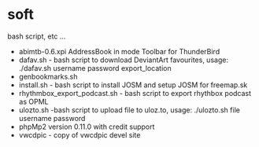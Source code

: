 soft
====

bash script, etc ...


- abimtb-0.6.xpi AddressBook in mode Toolbar for ThunderBird
- dafav.sh - bash script to download DeviantArt favourites, usage: ./dafav.sh username password export_location
- genbookmarks.sh
- install.sh - bash script to install JOSM and setup JOSM for freemap.sk
- rhythmbox_export_podcast.sh - bash script to export rhythbox podcast as OPML
- ulozto.sh -bash script to upload file to uloz.to, usage: ./ulozto.sh file username password
- phpMp2 version 0.11.0 with credit support
- vwcdpic - copy of vwcdpic devel site
